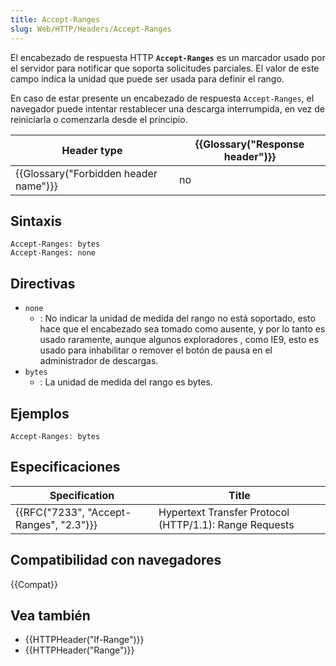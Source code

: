 ```yaml
---
title: Accept-Ranges
slug: Web/HTTP/Headers/Accept-Ranges
---
```


El encabezado de respuesta HTTP **`Accept-Ranges`** es un marcador usado por el servidor para notificar que soporta solicitudes parciales. El valor de este campo indica la unidad que puede ser usada para definir el rango.

En caso de estar presente un encabezado de respuesta `Accept-Ranges`, el navegador puede intentar restablecer una descarga interrumpida, en vez de reiniciarla o comenzarla desde el principio.

| Header type                           | {{Glossary("Response header")}} |
| ------------------------------------- | ------------------------------- |
| {{Glossary("Forbidden header name")}} | no                              |

## Sintaxis

```
Accept-Ranges: bytes
Accept-Ranges: none
```

## Directivas

- `none`
  - : No indicar la unidad de medida del rango no está soportado, esto hace que el encabezado sea tomado como ausente, y por lo tanto es usado raramente, aunque algunos exploradores , como IE9, esto es usado para inhabilitar o remover el botón de pausa en el administrador de descargas.
- `bytes`
  - : La unidad de medida del rango es bytes.

## Ejemplos

```
Accept-Ranges: bytes
```

## Especificaciones

| Specification                           | Title                                                  |
| --------------------------------------- | ------------------------------------------------------ |
| {{RFC("7233", "Accept-Ranges", "2.3")}} | Hypertext Transfer Protocol (HTTP/1.1): Range Requests |

## Compatibilidad con navegadores

{{Compat}}

## Vea también

- {{HTTPHeader("If-Range")}}
- {{HTTPHeader("Range")}}
